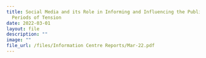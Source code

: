 ```yaml
---
title: Social Media and its Role in Informing and Influencing the Public During
  Periods of Tension
date: 2022-03-01
layout: file
description: ""
image: ""
file_url: /files/Information Centre Reports/Mar-22.pdf
---
```



